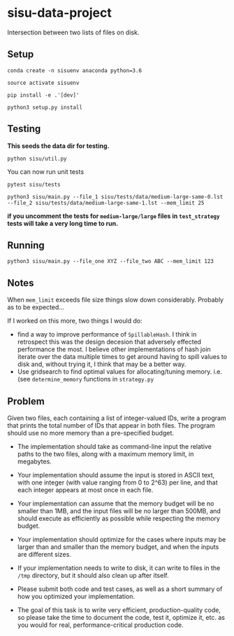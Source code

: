 # sisu-data-project

Intersection between two lists of files on disk.

## Setup

`conda create -n sisuenv anaconda python=3.6`

`source activate sisuenv`

`pip install -e .'[dev]'`

`python3 setup.py install`


## Testing

__This seeds the data dir for testing.__

`python sisu/util.py`

You can now run unit tests

`pytest sisu/tests`

`python3 sisu/main.py --file_1 sisu/tests/data/medium-large-same-0.lst --file_2 sisu/tests/data/medium-large-same-1.lst --mem_limit 25`

__if you uncomment the tests for `medium-large/large` files in `test_strategy` tests will take a very long time to run.__

## Running

`python3 sisu/main.py --file_one XYZ --file_two ABC --mem_limit 123`

## Notes

When `mem_limit` exceeds file size things slow down considerably. Probably as to be expected...

If I worked on this more, two things I would do:

* find a way to improve performance of `SpillableHash`. I think in retrospect this was the design decesion that adversely effected performance the most. I believe other implementations of hash join iterate over the data multiple times to get around having to spill values to disk and, without trying it, I think that may be a better way.
* Use gridsearch to find optimal values for allocating/tuning memory. i.e. (see
    `determine_memory` functions in `strategy.py`


## Problem

Given two files, each containing a list of integer-valued IDs, write a program that prints the total number of IDs that appear in both files. The program should use no more memory than a pre-specified budget.


* The implementation should take as command-line input the relative paths to the two files, along with a maximum memory limit, in megabytes.

* Your implementation should assume the input is stored in ASCII text, with one integer (with value ranging from 0 to 2^63) per line, and that each integer appears at most once in each file.

* Your implementation can assume that the memory budget will be no smaller than 1MB, and the input files will be no larger than 500MB, and should execute as efficiently as possible while respecting the memory budget.

* Your implementation should optimize for the cases where inputs may be larger than and smaller than the memory budget, and when the inputs are different sizes.

* If your implementation needs to write to disk, it can write to files in the `/tmp` directory, but it should also clean up after itself.


* Please submit both code and test cases, as well as a short summary of how you optimized your implementation.


* The goal of this task is to write very efficient, production-quality code, so please take the time to document the code, test it, optimize it, etc. as you would for real, performance-critical production code.
